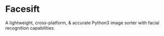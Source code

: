 # Facesift
A lightweight, cross-platform, & accurate Python3 image sorter with facial recognition capabilities.
